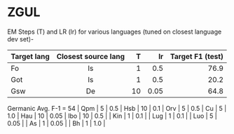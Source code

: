 # ZGUL
EM Steps (T) and LR (lr) for various languages (tuned on closest language dev set)-  

| Target lang | Closest source lang | T | lr | Target F1 (test) | 
| :------------ |:---------------:| -----:| -----:| -----:|
| Fo      | Is | 1 | 0.5  | 76.9 |
| Got     | Is | 1 | 0.5  | 20.2 |  
| Gsw     | De | 10 | 0.05 |  64.8 |
Germanic Avg. F-1 = 54
| Qpm | 5       |    0.5
| Hsb | 10      |    0.1
| Orv | 5       |    0.5
| Cu | 5       |   1.0 
| Hau | 10      |    0.05
| Ibo | 10      |   0.5  |
| Kin | 1        |    0.1 |
| Lug | 1        |    0.1 |
| Luo | 5        |    0.05 |
| As | 1        |    0.05 |
| Bh | 1        |    1.0 |
